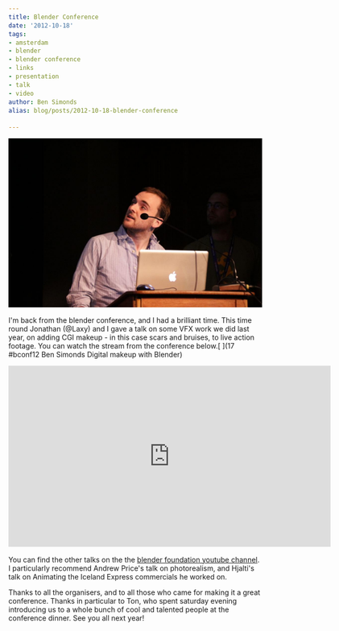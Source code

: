 ```yaml
---
title: Blender Conference
date: '2012-10-18'
tags:
- amsterdam
- blender
- blender conference
- links
- presentation
- talk
- video
author: Ben Simonds
alias: blog/posts/2012-10-18-blender-conference

---
```


[![](/images/old/img_0952.jpg)](/images/old/img_0952.jpg)

I'm back from the blender conference, and I had a brilliant time. This time round Jonathan (@Laxy) and I gave a talk on some VFX work we did last year, on adding CGI makeup - in this case scars and bruises, to live action footage. You can watch the stream from the conference below.[ ](17 #bconf12 Ben Simonds Digital makeup with Blender)



<iframe width="640" height="360" src="https://www.youtube.com/embed/ML01jX23SEI" title="YouTube video player" frameborder="0" allow="accelerometer; autoplay; clipboard-write; encrypted-media; gyroscope; picture-in-picture" allowfullscreen></iframe>

 

You can find the other talks on the the [blender foundation youtube channel](http://www.youtube.com/user/BlenderFoundation). I particularly recommend Andrew Price's talk on photorealism, and Hjalti's talk on Animating the Iceland Express commercials he worked on.

Thanks to all the organisers, and to all those who came for making it a great conference. Thanks in particular to Ton, who spent saturday evening introducing us to a whole bunch of cool and talented people at the conference dinner. See you all next year!


